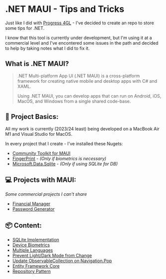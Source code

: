 # .NET MAUI - Tips and Tricks

Just like I did with [Progress 4GL](https://github.com/raphaelfrei/open_edge-guides) - I've decided to create an repo to store some tips for .NET.

I know that this tool is currently under development, but I'm using it at a commercial level and I've encontered some issues in the path and decided to help by taking notes what I did to fix it.

## What is .NET MAUI?

> .NET Multi-platform App UI (.NET MAUI) is a cross-platform framework for creating native mobile and desktop apps with C# and XAML.
>
> Using .NET MAUI, you can develop apps that can run on Android, iOS, MacOS, and Windows from a single shared code-base.

## 📝 Project Basics:

All my work is currently (2023/24 least) being developed on a MacBook Air M1 and Visual Studio for MacOS.

In every project that I create - I've installed these Nugets:

- [Community Toolkit for MAUI](https://github.com/CommunityToolkit/Maui)
- [FingerPrint](https://github.com/smstuebe/xamarin-fingerprint) - *(Only if biometrics is necessary)*
- [Microsoft.Data.Sqlite](https://www.nuget.org/packages/Microsoft.Data.Sqlite/) - *(Only if using SQLite for DB)*

## 💻 Projects with MAUI:

*Some commercial projects I can't share*

- [Financial Manager](https://github.com/raphaelfrei/financial-manager)
- [Password Generator](https://github.com/raphaelfrei/xaml_password-generator)

## 📦 Content:

- [SQLite Implementation](https://github.com/raphaelfrei/maui-guides/blob/main/sqlite.md)
- [Device Biometrics](https://github.com/raphaelfrei/maui-guides/blob/main/user_biometrics.md)
- [Multiple Languages](https://github.com/raphaelfrei/maui-guides/blob/main/multi-language.md)
- [Prevent Light/Dark Mode from Change](https://github.com/raphaelfrei/maui-guides/blob/main/fix-app-themes.md)
- [Update ObservableCollection on Navigation.Pop](https://github.com/raphaelfrei/maui-guides/blob/main/update-data-on-pop.md)
- [Entity Framework Core](https://github.com/raphaelfrei/maui-guides/blob/main/ef-core.md)
- [Repository Pattern](https://github.com/raphaelfrei/maui-guides/blob/main/repositories.md)
